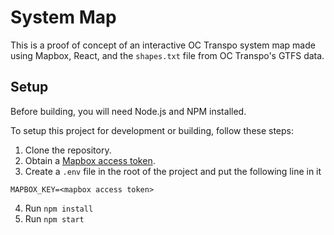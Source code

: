 # System Map

This is a proof of concept of an interactive OC Transpo system map made using Mapbox, React, and the `shapes.txt` file from OC Transpo's GTFS data.

## Setup

Before building, you will need Node.js and NPM installed.

To setup this project for development or building, follow these steps:

1. Clone the repository.
2. Obtain a [Mapbox access token](https://docs.mapbox.com/help/how-mapbox-works/access-tokens/).
3. Create a `.env` file in the root of the project and put the following line in it

```
MAPBOX_KEY=<mapbox access token>
```

4. Run `npm install`
5. Run `npm start`
